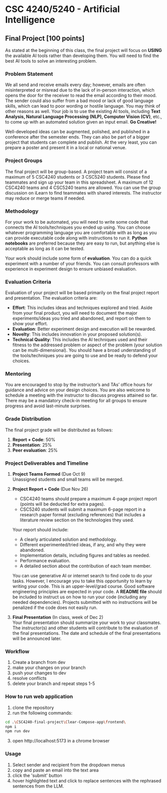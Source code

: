 # CSC 4240/5240 - Artificial Intelligence  
## Final Project [100 points]

As stated at the beginning of this class, the final project will focus on **USING** the available AI tools rather than developing them. You will need to find the best AI tools to solve an interesting problem.

### Problem Statement
We all send and receive emails every day; however, emails are often misinterpreted or misread due to the lack of in-person interaction, which opens the door for the receiver to read the email according to their mood. The sender could also suffer from a bad mood or lack of good language skills, which can lead to poor wording or hostile language. You may think of other reasons as well. Your job is to use the existing AI tools, including **Text Analysis, Natural Language Processing (NLP), Computer Vision (CV)**, etc., to come up with an automated solution given an input email. **Go Creative!**

Well-developed ideas can be augmented, polished, and published in a conference after the semester ends. They can also be part of a bigger project that students can complete and publish. At the very least, you can prepare a poster and present it in a local or national venue.

### Project Groups
The final project will be group-based. A project team will consist of a maximum of 5 CSC4240 students or 3 CSC5240 students. Please find teammates and sign up your team in this spreadsheet. A maximum of 12 CSC4240 teams and 4 CSC5240 teams are allowed. You can use the group discussion on iLearn to find teammates with shared interests. The instructor may reduce or merge teams if needed.

### Methodology
For your work to be automated, you will need to write some code that connects the AI tools/techniques you ended up using. You can choose whatever programming language you are comfortable with as long as you can provide executable code along with instructions to run it. **Python notebooks** are preferred because they are easy to run, but anything else is acceptable as long as it can be tested.

Your work should include some form of **evaluation**. You can do a quick experiment with a number of your friends. You can consult professors with experience in experiment design to ensure unbiased evaluation.

### Evaluation Criteria
Evaluation of your project will be based primarily on the final project report and presentation. The evaluation criteria are:

- **Effort**: This includes ideas and techniques explored and tried. Aside from your final product, you will need to document the major experiments/ideas you tried and abandoned, and report on them to show your effort.
- **Evaluation**: Better experiment design and execution will be rewarded.
- **Novelty**: This includes innovation in your proposed solution(s).
- **Technical Quality**: This includes the AI techniques used and their fitness to the addressed problem or aspect of the problem (your solution can be multi-dimensional). You should have a broad understanding of the tools/techniques you are going to use and be ready to defend your choices.

### Mentoring
You are encouraged to stop by the instructor’s and TAs’ office hours for guidance and advice on your design choices. You are also welcome to schedule a meeting with the instructor to discuss progress attained so far. There may be a mandatory check-in meeting for all groups to ensure progress and avoid last-minute surprises.

### Grade Distribution
The final project grade will be distributed as follows:
1. **Report + Code**: 50%
2. **Presentation**: 25%
3. **Peer evaluation**: 25%

### Project Deliverables and Timeline
1. **Project Teams Formed** (Due Oct 9)  
   Unassigned students and small teams will be merged.

2. **Project Report + Code** (Due Nov 26)  
   - CSC4240 teams should prepare a maximum 4-page project report (points will be deducted for extra pages).  
   - CSC5240 students will submit a maximum 6-page report in a research paper format (excluding references) that includes a literature review section on the technologies they used.

   Your report should include:
   - A clearly articulated solution and methodology.
   - Different experimented/tried ideas, if any, and why they were abandoned.
   - Implementation details, including figures and tables as needed.
   - Performance evaluation.
   - A detailed section about the contribution of each team member.

   You can use generative AI or internet search to find code to do your tasks. However, I encourage you to take this opportunity to learn by writing your code. This is an upper-level/grad course. Good software engineering principles are expected in your code. A **README file** should be included to instruct us on how to run your code (including any needed dependencies). Projects submitted with no instructions will be penalized if the code does not easily run.

3. **Final Presentation** (In class, week of Dec 2)  
   Your final presentation should summarize your work to your classmates. The instructor(s) and other students will contribute to the evaluation of the final presentations. The date and schedule of the final presentations will be announced later.

### Workflow
1. Create a branch from dev
2. make your changes on your branch
3. push your changes to dev
4. resolve conflicts
5. delete your branch and repeat steps 1-5

### How to run web application
1) clone the repository
2) run the following commands:
```bash
cd .\CSC4240-final-project\Clear-Compose-app\frontend\
npm i
npm run dev
```
3) open http://localhost:5173 in a chrome browser
### Usage
1) Select sender and recipient from the dropdown menus
2) copy and paste an email into the text area
3) click the 'submit' button
4) hover highlighted text and click to replace sentences with the rephrased sentences from the LLM.


